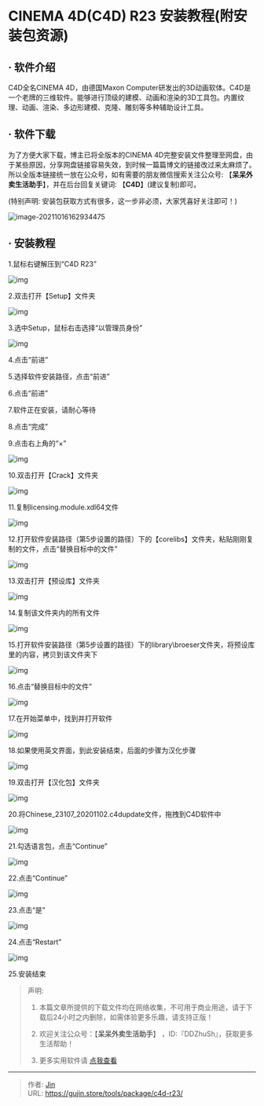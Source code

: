 # CINEMA 4D(C4D) R23 安装教程(附安装包资源)


## · 软件介绍
C4D全名CINEMA 4D，由德国Maxon Computer研发出的3D动画软体。C4D是一个老牌的三维软件。能够进行顶级的建模、动画和渲染的3D工具包。内置纹理、动画、渲染、多边形建模、克隆、雕刻等多种辅助设计工具。

## · 软件下载
为了方便大家下载，博主已将全版本的CINEMA 4D完整安装文件整理至网盘，由于某些原因，分享网盘链接容易失效，到时候一篇篇博文的链接改过来太麻烦了。所以全版本链接统一放在公众号，如有需要的朋友微信搜索关注公众号: 【**呆呆外卖生活助手**】，并在后台回复关键词: 【**C4D**】(建议复制)即可。

(特别声明: 安装包获取方式有很多，这一步非必须，大家凭喜好关注即可！)

![image-20211016162934475](https://img.gujin.store/img/image-20211016162934475.png)

## · 安装教程

1.鼠标右键解压到“C4D R23”

![img](https://img.gujin.store/img/v2-7d78b466f95ae509710b2f4285e70657_720w.png)

2.双击打开【Setup】文件夹

![img](https://img.gujin.store/img/v2-e13d87f2db1aa15c26279f0a7afe6d18_720w.png)

3.选中Setup，鼠标右击选择“以管理员身份”

![img](https://img.gujin.store/img/v2-6bacaf1a1f4a211d2545f3bdc38a9343_720w.png)

4.点击“前进”

5.选择软件安装路径，点击“前进”

6.点击“前进”

7.软件正在安装，请耐心等待

8.点击“完成”

9.点击右上角的“×”

![img](https://img.gujin.store/img/v2-76819dffde20ea5ce15317705036b96a_720w.png)

10.双击打开【Crack】文件夹

![img](https://img.gujin.store/img/v2-0c9625ed66703ce83528d4e7e1eb39a5_720w.png)

11.复制licensing.module.xdl64文件

![img](https://img.gujin.store/img/v2-1977a895a84b8e858d457b52dfd91f1b_720w.png)

12.打开软件安装路径（第5步设置的路径）下的【corelibs】文件夹，粘贴刚刚复制的文件，点击“替换目标中的文件”

![img](https://img.gujin.store/img/v2-cc52dca4ba70349c71a7d710aecdcc0a_720w.png)



13.双击打开【预设库】文件夹

![img](https://img.gujin.store/img/v2-f6516606f8a329911603b4ef53d9e73d_720w.png)

14.复制该文件夹内的所有文件

![img](https://img.gujin.store/img/v2-82a6c129c71676cff501453491a987de_720w.png)

15.打开软件安装路径（第5步设置的路径）下的library\broeser文件夹，将预设库里的内容，拷贝到该文件夹下

![img](https://img.gujin.store/img/v2-9f1c83dd19e02325ef987791dcdc5b8c_720w.png)

16.点击“替换目标中的文件”

![img](https://img.gujin.store/img/v2-981f522a1dd84274e6b5a9d8d264ec6f_720w.png)

17.在开始菜单中，找到并打开软件

![img](https://img.gujin.store/img/v2-107b2c60585f1276093eb4767b1f6914_720w.png)

18.如果使用英文界面，到此安装结束，后面的步骤为汉化步骤

![img](https://img.gujin.store/img/v2-4842a77452dfdf2a433cb273a94480a9_720w.png)

19.双击打开【汉化包】文件夹

![img](https://img.gujin.store/img/v2-7efc84b955b86365e869c1072d1afc50_720w.png)

20.将Chinese_23107_20201102.c4dupdate文件，拖拽到C4D软件中

![img](https://img.gujin.store/img/v2-7f351584b037dba0c1e0f4f9d08c4a2c_720w.png)

21.勾选语言包，点击“Continue”

![img](https://img.gujin.store/img/v2-6afbcc9d822e92c328a0e855ce970064_720w.png)

22.点击“Continue”

![img](https://img.gujin.store/img/v2-12294de912b193aa75cba08ed6da171a_720w.png)

23.点击“是”

![img](https://img.gujin.store/img/v2-feb8e2bea5d8805e4492df3e6dba3f5b_720w.png)

24.点击“Restart”

![img](https://img.gujin.store/img/v2-c445ec8a1da11c7416681df5cf37d16d_720w.png)

25.安装结束




> 声明: 
>
> 1. 本篇文章所提供的下载文件均在网络收集，不可用于商业用途，请于下载后24小时之内删除，如需体验更多乐趣，请支持正版！
>
> 2. 欢迎关注公众号：【**呆呆外卖生活助手**】 ，ID:『DDZhuSh』，获取更多生活帮助！
>
> 3. 更多实用软件请  [点我查看](/tools)

---

> 作者: [Jin](https://img.gujin.store/img/favicon.ico)  
> URL: https://gujin.store/tools/package/c4d-r23/  

